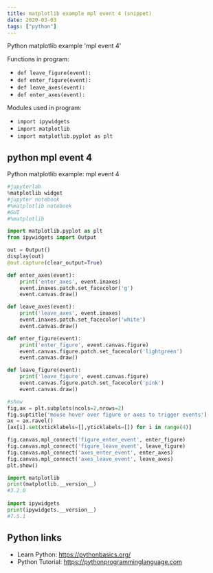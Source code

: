 ```yaml
---
title: matplotlib example mpl event 4 (snippet)
date: 2020-03-03
tags: ["python"]
---
```

Python matplotlib example 'mpl event 4'

Functions in program: 
* `def leave_figure(event):`
* `def enter_figure(event):`
* `def leave_axes(event):`
* `def enter_axes(event):`

Modules used in program: 
* `import ipywidgets`
* `import matplotlib`
* `import matplotlib.pyplot as plt`

## python mpl event 4

Python matplotlib example: mpl event 4

```python
#jupyterlab
%matplotlib widget
#jupyter notebook
#%matplotlib notebook
#GUI
#%matplotlib

import matplotlib.pyplot as plt
from ipywidgets import Output

out = Output()
display(out)
@out.capture(clear_output=True)

def enter_axes(event):
    print('enter_axes', event.inaxes)
    event.inaxes.patch.set_facecolor('g')
    event.canvas.draw()

def leave_axes(event):
    print('leave_axes', event.inaxes)
    event.inaxes.patch.set_facecolor('white')
    event.canvas.draw()

def enter_figure(event):
    print('enter_figure', event.canvas.figure)
    event.canvas.figure.patch.set_facecolor('lightgreen')
    event.canvas.draw()

def leave_figure(event):
    print('leave_figure', event.canvas.figure)
    event.canvas.figure.patch.set_facecolor('pink')
    event.canvas.draw()

#show
fig,ax = plt.subplots(ncols=2,nrows=2)
fig.suptitle('mouse hover over figure or axes to trigger events')
ax = ax.ravel()
[ax[i].set(xticklabels=[],yticklabels=[]) for i in range(4)]

fig.canvas.mpl_connect('figure_enter_event', enter_figure)
fig.canvas.mpl_connect('figure_leave_event', leave_figure)
fig.canvas.mpl_connect('axes_enter_event', enter_axes)
fig.canvas.mpl_connect('axes_leave_event', leave_axes)
plt.show()

import matplotlib
print(matplotlib.__version__)
#3.2.0
 
import ipywidgets
print(ipywidgets.__version__)
#7.5.1

```

## Python links

- Learn Python: https://pythonbasics.org/
- Python Tutorial: https://pythonprogramminglanguage.com
